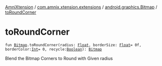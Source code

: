 [AmniXtension](../../index.md) / [com.amnix.xtension.extensions](../index.md) / [android.graphics.Bitmap](index.md) / [toRoundCorner](./to-round-corner.md)

# toRoundCorner

`fun `[`Bitmap`](https://developer.android.com/reference/android/graphics/Bitmap.html)`.toRoundCorner(radius: `[`Float`](https://kotlinlang.org/api/latest/jvm/stdlib/kotlin/-float/index.html)`, borderSize: `[`Float`](https://kotlinlang.org/api/latest/jvm/stdlib/kotlin/-float/index.html)` = 0f, borderColor: `[`Int`](https://kotlinlang.org/api/latest/jvm/stdlib/kotlin/-int/index.html)` = 0, recycle: `[`Boolean`](https://kotlinlang.org/api/latest/jvm/stdlib/kotlin/-boolean/index.html)`): `[`Bitmap`](https://developer.android.com/reference/android/graphics/Bitmap.html)

Blend the Bitmap Corners to Round with Given radius

